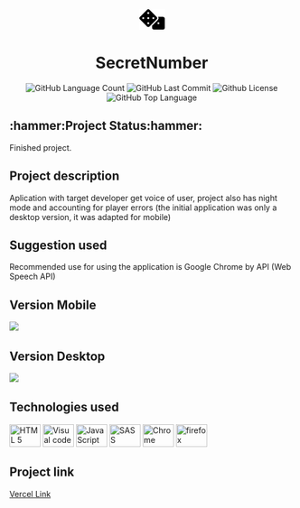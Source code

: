 <div align="center">
<img src="https://github.com/Guilbertoliveira/SecretNumber/blob/main/img/dice.svg" width="45">
<h1>SecretNumber </h1>
<img alt="GitHub Language Count" src="https://img.shields.io/github/languages/count/Guilbertoliveira/SecretNumber" />
<img alt="GitHub Last Commit" src="https://img.shields.io/github/last-commit/Guilbertoliveira/SecretNumber" />
<img alt="Github License" src="https://img.shields.io/github/license/Guilbertoliveira/SecretNumber" />
<img alt="GitHub Top Language" src="https://img.shields.io/github/languages/top/Guilbertoliveira/SecretNumber" />

</div>

<h2>:hammer:Project Status:hammer:</h2>
<p>Finished project.</p>
<h2>Project description</h2>
<p>Aplication with target developer get voice of user, project also has night mode and accounting for player errors (the initial application was only a desktop version, it was adapted for mobile)</p>

<h2>Suggestion used</h2>
</p>Recommended use for using the application is Google Chrome by API (Web Speech API)</p>

<h2 >Version Mobile</h2>
<img src="https://user-images.githubusercontent.com/41201436/223500098-2ef0e547-dc75-4a3e-a193-2b6df5a4d1e7.gif">

<h2>Version Desktop</h2>
<img src="https://user-images.githubusercontent.com/41201436/223500826-c642b46c-a012-4b6f-afb5-6e3091ad0b12.gif">


<h2>Technologies used</h2>
        <p>
        <img src="https://cdn.jsdelivr.net/gh/devicons/devicon/icons/html5/html5-plain-wordmark.svg" height="40" width="55" title="HTML 5" />
        <img src="https://cdn.jsdelivr.net/gh/devicons/devicon/icons/visualstudio/visualstudio-plain.svg" height="40" width="55" title="Visual code"  />
        <img src="https://cdn.jsdelivr.net/gh/devicons/devicon/icons/javascript/javascript-plain.svg" height="40" width="55" title="JavaScript"/>
        <img src="https://cdn.jsdelivr.net/gh/devicons/devicon/icons/sass/sass-original.svg" height="40" width="55" title="SASS" /> 
        <img src="https://cdn.jsdelivr.net/gh/devicons/devicon/icons/chrome/chrome-original-wordmark.svg" height="40" width="55" title="Chrome"  />
        <img src="https://cdn.jsdelivr.net/gh/devicons/devicon/icons/firefox/firefox-original.svg" height="40" width="55" title="firefox" />        </p> 
<h2> Project link </h2>
<a href="https://secret-number-fawn.vercel.app/">Vercel Link</a>
